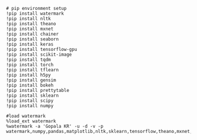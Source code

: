 
    # pip environment setup
    !pip install watermark
    !pip install nltk
    !pip install theano
    !pip install mxnet
    !pip install chainer
    !pip install seaborn
    !pip install keras
    !pip install tensorflow-gpu
    !pip install scikit-image
    !pip install tqdm
    !pip install torch
    !pip install tflearn
    !pip install h5py
    !pip install gensim
    !pip install bokeh
    !pip install prettytable
    !pip install sklearn
    !pip install scipy
    !pip install numpy
      
    #load watermark
    %load_ext watermark
    %watermark -a 'Gopala KR' -u -d -v -p watermark,numpy,pandas,matplotlib,nltk,sklearn,tensorflow,theano,mxnet,chainer,seaborn,keras,tflearn,bokeh,gensim
